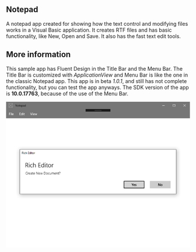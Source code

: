 ## Notepad
A notepad app created for showing how the text control and modifying files works in a Visual Basic application. It creates RTF files and has basic functionality, like New, Open and Save. It also has the fast text edit tools.

## More information
This sample app has Fluent Design in the Title Bar and the Menu Bar. The Title Bar is customized with *ApplicationView* and Menu Bar is like the one in the classic Notepad app. This app is in beta *1.0.1*, and still has not complete functionality, but you can test the app anyways. The SDK version of the app is **10.0.17763**, because of the use of the Menu Bar.

![Figure 1-1](Notepad1.png?raw=true)
